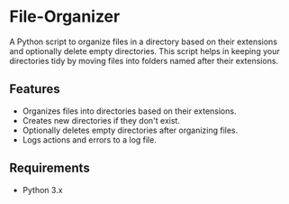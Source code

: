 # File-Organizer

A Python script to organize files in a directory based on their extensions and optionally delete empty directories. This script helps in keeping your directories tidy by moving files into folders named after their extensions.

## Features

- Organizes files into directories based on their extensions.
- Creates new directories if they don't exist.
- Optionally deletes empty directories after organizing files.
- Logs actions and errors to a log file.

## Requirements

- Python 3.x
